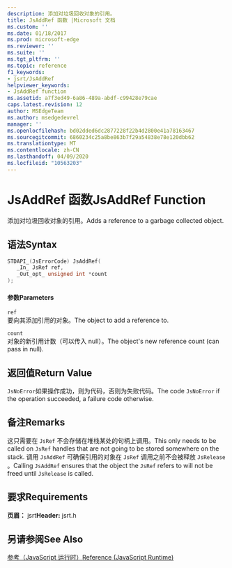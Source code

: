 ```yaml
---
description: 添加对垃圾回收对象的引用。
title: JsAddRef 函数 |Microsoft 文档
ms.custom: ''
ms.date: 01/18/2017
ms.prod: microsoft-edge
ms.reviewer: ''
ms.suite: ''
ms.tgt_pltfrm: ''
ms.topic: reference
f1_keywords:
- jsrt/JsAddRef
helpviewer_keywords:
- JsAddRef function
ms.assetid: a7f3ed49-6a86-489a-abdf-c99428e79cae
caps.latest.revision: 12
author: MSEdgeTeam
ms.author: msedgedevrel
manager: ''
ms.openlocfilehash: bd02dded6dc2877228f22b4d2800e41a78163467
ms.sourcegitcommit: 6860234c25a8be863b7f29a54838e78e120dbb62
ms.translationtype: MT
ms.contentlocale: zh-CN
ms.lasthandoff: 04/09/2020
ms.locfileid: "10563203"
---
```

# <span data-ttu-id="27247-103">JsAddRef 函数</span><span class="sxs-lookup"><span data-stu-id="27247-103">JsAddRef Function</span></span>
<span data-ttu-id="27247-104">添加对垃圾回收对象的引用。</span><span class="sxs-lookup"><span data-stu-id="27247-104">Adds a reference to a garbage collected object.</span></span>  
  
## <span data-ttu-id="27247-105">语法</span><span class="sxs-lookup"><span data-stu-id="27247-105">Syntax</span></span>  
  
```cpp  
STDAPI_(JsErrorCode) JsAddRef(  
   _In_ JsRef ref,  
   _Out_opt_ unsigned int *count  
);  
```  
  
#### <span data-ttu-id="27247-106">参数</span><span class="sxs-lookup"><span data-stu-id="27247-106">Parameters</span></span>  
 `ref`  
 <span data-ttu-id="27247-107">要向其添加引用的对象。</span><span class="sxs-lookup"><span data-stu-id="27247-107">The object to add a reference to.</span></span>  
  
 `count`  
 <span data-ttu-id="27247-108">对象的新引用计数（可以传入 null）。</span><span class="sxs-lookup"><span data-stu-id="27247-108">The object's new reference count (can pass in null).</span></span>  
  
## <span data-ttu-id="27247-109">返回值</span><span class="sxs-lookup"><span data-stu-id="27247-109">Return Value</span></span>  
 <span data-ttu-id="27247-110">`JsNoError`如果操作成功，则为代码，否则为失败代码。</span><span class="sxs-lookup"><span data-stu-id="27247-110">The code `JsNoError` if the operation succeeded, a failure code otherwise.</span></span>  
  
## <span data-ttu-id="27247-111">备注</span><span class="sxs-lookup"><span data-stu-id="27247-111">Remarks</span></span>  
 <span data-ttu-id="27247-112">这只需要在 `JsRef` 不会存储在堆栈某处的句柄上调用。</span><span class="sxs-lookup"><span data-stu-id="27247-112">This only needs to be called on `JsRef` handles that are not going to be stored somewhere on the stack.</span></span> <span data-ttu-id="27247-113">调用 `JsAddRef` 可确保引用的对象在 `JsRef` 调用之前不会被释放 `JsRelease` 。</span><span class="sxs-lookup"><span data-stu-id="27247-113">Calling `JsAddRef` ensures that the object the `JsRef` refers to will not be freed until `JsRelease` is called.</span></span>  
  
## <span data-ttu-id="27247-114">要求</span><span class="sxs-lookup"><span data-stu-id="27247-114">Requirements</span></span>  
 <span data-ttu-id="27247-115">**页眉：** jsrt</span><span class="sxs-lookup"><span data-stu-id="27247-115">**Header:** jsrt.h</span></span>  
  
## <span data-ttu-id="27247-116">另请参阅</span><span class="sxs-lookup"><span data-stu-id="27247-116">See Also</span></span>  
 [<span data-ttu-id="27247-117">参考（JavaScript 运行时）</span><span class="sxs-lookup"><span data-stu-id="27247-117">Reference (JavaScript Runtime)</span></span>](../chakra-hosting/reference-javascript-runtime.md)